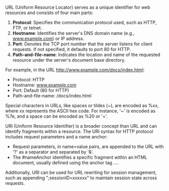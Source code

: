 URL (Uniform Resource Locator) serves as a unique identifier for web resources and consists of four main parts:

1. **Protocol**: Specifies the communication protocol used, such as HTTP, FTP, or telnet.
2. **Hostname**: Identifies the server's DNS domain name (e.g., www.example.com) or IP address.
3. **Port**: Denotes the TCP port number that the server listens for client requests. If not specified, it defaults to port 80 for HTTP.
4. **Path-and-file-name**: Indicates the location and name of the requested resource under the server's document base directory.

For example, in the URL http://www.example.com/docs/index.html:
- Protocol: HTTP
- Hostname: www.example.com
- Port: Default (80 for HTTP)
- Path-and-file-name: /docs/index.html

Special characters in URLs, like spaces or tildes (~), are encoded as %xx, where xx represents the ASCII hex code. For instance, '~' is encoded as %7e, and a space can be encoded as %20 or '+'.

URI (Uniform Resource Identifier) is a broader concept than URL and can identify fragments within a resource. The URI syntax for HTTP protocol includes request parameters and a name anchor:
- Request parameters, in name=value pairs, are appended to the URL with '?' as a separator and separated by '&'.
- The #nameAnchor identifies a specific fragment within an HTML document, usually defined using the anchor tag <a name="anchorName">...</a>.

Additionally, URI can be used for URL rewriting for session management, such as appending ";sessionID=xxxxxx" to maintain session state across requests.
